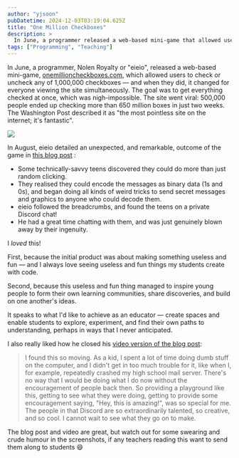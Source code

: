 ```yaml
---
author: "yjsoon"
pubDatetime: 2024-12-03T03:19:04.625Z
title: "One Million Checkboxes"
description: >
  In June, a programmer released a web-based mini-game that allowed users to check or uncheck any of 1,000,000 checkboxes — and when they did, it changed for everyone viewing the site simultaneously.
tags: ["Programming", "Teaching"]
---
```



In June, a programmer, Nolen Royalty or "eieio", released a web-based mini-game, [onemillioncheckboxes.com](http://onemillioncheckboxes.com/), which allowed users to check or uncheck any of 1,000,000 checkboxes — and when they did, it changed for everyone viewing the site simultaneously. The goal was to get everything checked at once, which was nigh-impossible. The site went viral: 500,000 people ended up checking more than 650 million boxes in just two weeks. The Washington Post described it as "the most pointless site on the internet; it's fantastic".

[![](/images/2025/08/image.png)](/images/2025/08/image.png)

In August, eieio detailed an unexpected, and remarkable, outcome of the game in [this blog post](https://eieio.games/blog/the-secret-inside-one-million-checkboxes/) :

*   Some technically-savvy teens discovered they could do more than just random clicking.
*   They realised they could encode the messages as binary data (1s and 0s), and began doing all kinds of weird tricks to send secret messages and graphics to anyone who could decode them.
*   eieio followed the breadcrumbs, and found the teens on a private Discord chat!
*   He had a great time chatting with them, and was just genuinely blown away by their ingenuity.

I _loved_ this!

First, because the initial product was about making something useless and fun — and I always love seeing useless and fun things my students create with code.

Second, because this useless and fun thing managed to inspire young people to form their own learning communities, share discoveries, and build on one another's ideas.

It speaks to what I'd like to achieve as an educator — create spaces and enable students to explore, experiment, and find their own paths to understanding, perhaps in ways that I never anticipated.  
  
I also really liked how he closed his [video version of the blog post](https://www.youtube.com/watch?v=OI4DbECnp8A):

> I found this so moving. As a kid, I spent a lot of time doing dumb stuff on the computer, and I didn't get in too much trouble for it, like when I, for example, repeatedly crashed my high school mail server. There's no way that I would be doing what I do now without the encouragement of people back then. So providing a playground like this, getting to see what they were doing, getting to provide some encouragement saying, "Hey, this is amazing!", was so special for me. The people in that Discord are so extraordinarily talented, so creative, and so cool. I cannot wait to see what they go on to make.

The blog post and video are great, but watch out for some swearing and crude humour in the screenshots, if any teachers reading this want to send them along to students 😄

